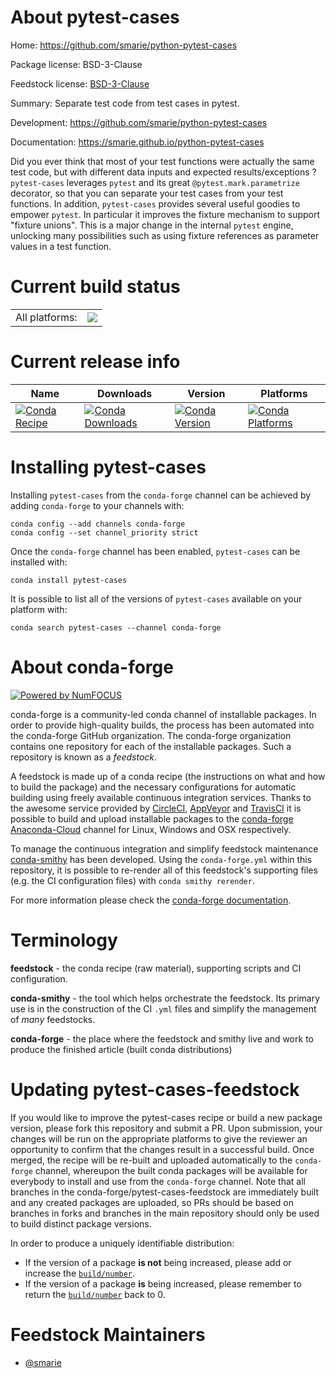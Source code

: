 About pytest-cases
==================

Home: https://github.com/smarie/python-pytest-cases

Package license: BSD-3-Clause

Feedstock license: [BSD-3-Clause](https://github.com/conda-forge/pytest-cases-feedstock/blob/master/LICENSE.txt)

Summary: Separate test code from test cases in pytest.

Development: https://github.com/smarie/python-pytest-cases

Documentation: https://smarie.github.io/python-pytest-cases

Did you ever think that most of your test functions were actually the same
test code, but with different data inputs and expected results/exceptions ?
`pytest-cases` leverages `pytest` and its great `@pytest.mark.parametrize`
decorator, so that you can separate your test cases from your test
functions. In addition, `pytest-cases` provides several useful goodies to
empower `pytest`. In particular it improves the fixture mechanism to support
"fixture unions". This is a major change in the internal `pytest` engine,
unlocking many possibilities such as using fixture references as parameter
values in a test function.


Current build status
====================


<table><tr><td>All platforms:</td>
    <td>
      <a href="https://dev.azure.com/conda-forge/feedstock-builds/_build/latest?definitionId=11313&branchName=master">
        <img src="https://dev.azure.com/conda-forge/feedstock-builds/_apis/build/status/pytest-cases-feedstock?branchName=master">
      </a>
    </td>
  </tr>
</table>

Current release info
====================

| Name | Downloads | Version | Platforms |
| --- | --- | --- | --- |
| [![Conda Recipe](https://img.shields.io/badge/recipe-pytest--cases-green.svg)](https://anaconda.org/conda-forge/pytest-cases) | [![Conda Downloads](https://img.shields.io/conda/dn/conda-forge/pytest-cases.svg)](https://anaconda.org/conda-forge/pytest-cases) | [![Conda Version](https://img.shields.io/conda/vn/conda-forge/pytest-cases.svg)](https://anaconda.org/conda-forge/pytest-cases) | [![Conda Platforms](https://img.shields.io/conda/pn/conda-forge/pytest-cases.svg)](https://anaconda.org/conda-forge/pytest-cases) |

Installing pytest-cases
=======================

Installing `pytest-cases` from the `conda-forge` channel can be achieved by adding `conda-forge` to your channels with:

```
conda config --add channels conda-forge
conda config --set channel_priority strict
```

Once the `conda-forge` channel has been enabled, `pytest-cases` can be installed with:

```
conda install pytest-cases
```

It is possible to list all of the versions of `pytest-cases` available on your platform with:

```
conda search pytest-cases --channel conda-forge
```


About conda-forge
=================

[![Powered by NumFOCUS](https://img.shields.io/badge/powered%20by-NumFOCUS-orange.svg?style=flat&colorA=E1523D&colorB=007D8A)](http://numfocus.org)

conda-forge is a community-led conda channel of installable packages.
In order to provide high-quality builds, the process has been automated into the
conda-forge GitHub organization. The conda-forge organization contains one repository
for each of the installable packages. Such a repository is known as a *feedstock*.

A feedstock is made up of a conda recipe (the instructions on what and how to build
the package) and the necessary configurations for automatic building using freely
available continuous integration services. Thanks to the awesome service provided by
[CircleCI](https://circleci.com/), [AppVeyor](https://www.appveyor.com/)
and [TravisCI](https://travis-ci.com/) it is possible to build and upload installable
packages to the [conda-forge](https://anaconda.org/conda-forge)
[Anaconda-Cloud](https://anaconda.org/) channel for Linux, Windows and OSX respectively.

To manage the continuous integration and simplify feedstock maintenance
[conda-smithy](https://github.com/conda-forge/conda-smithy) has been developed.
Using the ``conda-forge.yml`` within this repository, it is possible to re-render all of
this feedstock's supporting files (e.g. the CI configuration files) with ``conda smithy rerender``.

For more information please check the [conda-forge documentation](https://conda-forge.org/docs/).

Terminology
===========

**feedstock** - the conda recipe (raw material), supporting scripts and CI configuration.

**conda-smithy** - the tool which helps orchestrate the feedstock.
                   Its primary use is in the construction of the CI ``.yml`` files
                   and simplify the management of *many* feedstocks.

**conda-forge** - the place where the feedstock and smithy live and work to
                  produce the finished article (built conda distributions)


Updating pytest-cases-feedstock
===============================

If you would like to improve the pytest-cases recipe or build a new
package version, please fork this repository and submit a PR. Upon submission,
your changes will be run on the appropriate platforms to give the reviewer an
opportunity to confirm that the changes result in a successful build. Once
merged, the recipe will be re-built and uploaded automatically to the
`conda-forge` channel, whereupon the built conda packages will be available for
everybody to install and use from the `conda-forge` channel.
Note that all branches in the conda-forge/pytest-cases-feedstock are
immediately built and any created packages are uploaded, so PRs should be based
on branches in forks and branches in the main repository should only be used to
build distinct package versions.

In order to produce a uniquely identifiable distribution:
 * If the version of a package **is not** being increased, please add or increase
   the [``build/number``](https://docs.conda.io/projects/conda-build/en/latest/resources/define-metadata.html#build-number-and-string).
 * If the version of a package **is** being increased, please remember to return
   the [``build/number``](https://docs.conda.io/projects/conda-build/en/latest/resources/define-metadata.html#build-number-and-string)
   back to 0.

Feedstock Maintainers
=====================

* [@smarie](https://github.com/smarie/)


